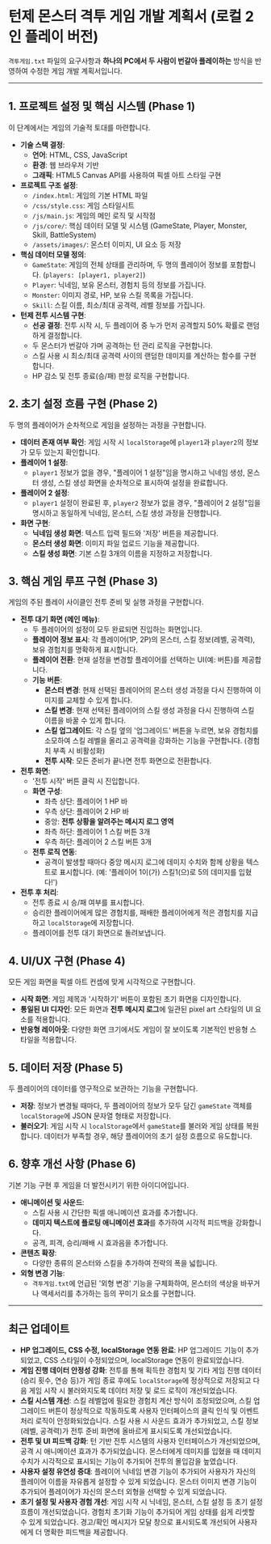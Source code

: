 # 턴제 몬스터 격투 게임 개발 계획서 (로컬 2인 플레이 버전)

`격투게임.txt` 파일의 요구사항과 **하나의 PC에서 두 사람이 번갈아 플레이하는** 방식을 반영하여 수정한 게임 개발 계획서입니다.

---

## 1. 프로젝트 설정 및 핵심 시스템 (Phase 1)

이 단계에서는 게임의 기술적 토대를 마련합니다.

-   **기술 스택 결정**:
    -   **언어**: HTML, CSS, JavaScript
    -   **환경**: 웹 브라우저 기반
    -   **그래픽**: HTML5 Canvas API를 사용하여 픽셀 아트 스타일 구현
-   **프로젝트 구조 설정**:
    -   `/index.html`: 게임의 기본 HTML 파일
    -   `/css/style.css`: 게임 스타일시트
    -   `/js/main.js`: 게임의 메인 로직 및 시작점
    -   `/js/core/`: 핵심 데이터 모델 및 시스템 (GameState, Player, Monster, Skill, BattleSystem)
    -   `/assets/images/`: 몬스터 이미지, UI 요소 등 저장
-   **핵심 데이터 모델 정의**:
    -   `GameState`: 게임의 전체 상태를 관리하며, 두 명의 플레이어 정보를 포함합니다. (`players: [player1, player2]`)
    -   `Player`: 닉네임, 보유 몬스터, 경험치 등의 정보를 가집니다.
    -   `Monster`: 이미지 경로, HP, 보유 스킬 목록을 가집니다.
    -   `Skill`: 스킬 이름, 최소/최대 공격력, 레벨 정보를 가집니다.
-   **턴제 전투 시스템 구현**:
    -   **선공 결정**: 전투 시작 시, 두 플레이어 중 누가 먼저 공격할지 50% 확률로 랜덤하게 결정합니다.
    -   두 몬스터가 번갈아 가며 공격하는 턴 관리 로직을 구현합니다.
    -   스킬 사용 시 최소/최대 공격력 사이의 랜덤한 데미지를 계산하는 함수를 구현합니다.
    -   HP 감소 및 전투 종료(승/패) 판정 로직을 구현합니다.

## 2. 초기 설정 흐름 구현 (Phase 2)

두 명의 플레이어가 순차적으로 게임을 설정하는 과정을 구현합니다.

-   **데이터 존재 여부 확인**: 게임 시작 시 `localStorage`에 `player1`과 `player2`의 정보가 모두 있는지 확인합니다.
-   **플레이어 1 설정**:
    -   `player1` 정보가 없을 경우, "플레이어 1 설정"임을 명시하고 닉네임 생성, 몬스터 생성, 스킬 생성 화면을 순차적으로 표시하여 설정을 완료합니다.
-   **플레이어 2 설정**:
    -   `player1` 설정이 완료된 후, `player2` 정보가 없을 경우, "플레이어 2 설정"임을 명시하고 동일하게 닉네임, 몬스터, 스킬 생성 과정을 진행합니다.
-   **화면 구현**:
    -   **닉네임 생성 화면**: 텍스트 입력 필드와 '저장' 버튼을 제공합니다.
    -   **몬스터 생성 화면**: 이미지 파일 업로드 기능을 제공합니다.
    -   **스킬 생성 화면**: 기본 스킬 3개의 이름을 지정하고 저장합니다.

## 3. 핵심 게임 루프 구현 (Phase 3)

게임의 주된 플레이 사이클인 전투 준비 및 실행 과정을 구현합니다.

-   **전투 대기 화면 (메인 메뉴)**:
    -   두 플레이어의 설정이 모두 완료되면 진입하는 화면입니다.
    -   **플레이어 정보 표시**: 각 플레이어(1P, 2P)의 몬스터, 스킬 정보(레벨, 공격력), 보유 경험치를 명확하게 표시합니다.
    -   **플레이어 전환**: 현재 설정을 변경할 플레이어를 선택하는 UI(예: 버튼)를 제공합니다.
    -   **기능 버튼**:
        -   **몬스터 변경**: 현재 선택된 플레이어의 몬스터 생성 과정을 다시 진행하여 이미지를 교체할 수 있게 합니다.
        -   **스킬 변경**: 현재 선택된 플레이어의 스킬 생성 과정을 다시 진행하여 스킬 이름을 바꿀 수 있게 합니다.
        -   **스킬 업그레이드**: 각 스킬 옆의 '업그레이드' 버튼을 누르면, 보유 경험치를 소모하여 스킬 레벨을 올리고 공격력을 강화하는 기능을 구현합니다. (경험치 부족 시 비활성화)
        -   **전투 시작**: 모든 준비가 끝나면 전투 화면으로 전환합니다.
-   **전투 화면**:
    -   '전투 시작' 버튼 클릭 시 진입합니다.
    -   **화면 구성**:
        -   좌측 상단: 플레이어 1 HP 바
        -   우측 상단: 플레이어 2 HP 바
        -   중앙: **전투 상황을 알려주는 메시지 로그 영역**
        -   좌측 하단: 플레이어 1 스킬 버튼 3개
        -   우측 하단: 플레이어 2 스킬 버튼 3개
    -   **전투 로직 연동**:
        -   공격이 발생할 때마다 중앙 메시지 로그에 데미지 수치와 함께 상황을 텍스트로 표시합니다. (예: '플레이어 1이(가) 스킬1(으)로 5의 데미지를 입혔다!')
-   **전투 후 처리**:
    -   전투 종료 시 승/패 여부를 표시합니다.
    -   승리한 플레이어에게 많은 경험치를, 패배한 플레이어에게 적은 경험치를 지급하고 `localStorage`에 저장합니다.
    -   플레이어를 전투 대기 화면으로 돌려보냅니다.

## 4. UI/UX 구현 (Phase 4)

모든 게임 화면을 픽셀 아트 컨셉에 맞게 시각적으로 구현합니다.

-   **시작 화면**: 게임 제목과 '시작하기' 버튼이 포함된 초기 화면을 디자인합니다.
-   **통일된 UI 디자인**: 모든 화면과 **전투 메시지 로그**에 일관된 pixel art 스타일의 UI 요소를 적용합니다.
-   **반응형 레이아웃**: 다양한 화면 크기에서도 게임이 잘 보이도록 기본적인 반응형 스타일을 적용합니다.

## 5. 데이터 저장 (Phase 5)

두 플레이어의 데이터를 영구적으로 보관하는 기능을 구현합니다.

-   **저장**: 정보가 변경될 때마다, 두 플레이어의 정보가 모두 담긴 `gameState` 객체를 `localStorage`에 JSON 문자열 형태로 저장합니다.
-   **불러오기**: 게임 시작 시 `localStorage`에서 `gameState`를 불러와 게임 상태를 복원합니다. 데이터가 부족할 경우, 해당 플레이어의 초기 설정 흐름으로 유도합니다.

## 6. 향후 개선 사항 (Phase 6)

기본 기능 구현 후 게임을 더 발전시키기 위한 아이디어입니다.

-   **애니메이션 및 사운드**:
    -   스킬 사용 시 간단한 픽셀 애니메이션 효과를 추가합니다.
    -   **데미지 텍스트에 플로팅 애니메이션 효과**를 추가하여 시각적 피드백을 강화합니다.
    -   공격, 피격, 승리/패배 시 효과음을 추가합니다.
-   **콘텐츠 확장**:
    -   다양한 종류의 몬스터와 스킬을 추가하여 전략의 폭을 넓힙니다.
-   **외형 변경 기능**:
    -   `격투게임.txt`에 언급된 '외형 변경' 기능을 구체화하여, 몬스터의 색상을 바꾸거나 액세서리를 추가하는 등의 꾸미기 요소를 구현합니다.

---

## 최근 업데이트

*   **HP 업그레이드, CSS 수정, localStorage 연동 완료**: HP 업그레이드 기능이 추가되었고, CSS 스타일이 수정되었으며, localStorage 연동이 완료되었습니다.
*   **게임 진행 데이터 안정성 강화**: 전투를 통해 획득한 경험치 및 기타 게임 진행 데이터(승리 횟수, 연승 등)가 게임 종료 후에도 `localStorage`에 정상적으로 저장되고 다음 게임 시작 시 불러와지도록 데이터 저장 및 로드 로직이 개선되었습니다.
*   **스킬 시스템 개선**: 스킬 레벨업에 필요한 경험치 계산 방식이 조정되었으며, 스킬 업그레이드 버튼이 정상적으로 작동하도록 사용자 인터페이스의 클릭 인식 및 이벤트 처리 로직이 안정화되었습니다. 스킬 사용 시 사운드 효과가 추가되었고, 스킬 정보(레벨, 공격력)가 전투 준비 화면에 올바르게 표시되도록 개선되었습니다.
*   **전투 및 UI 피드백 강화**: 턴 기반 전투 시스템의 사용자 인터페이스가 개선되었으며, 공격 시 애니메이션 효과가 추가되었습니다. 몬스터에게 데미지를 입혔을 때 데미지 수치가 시각적으로 표시되는 기능이 추가되어 전투의 몰입감을 높였습니다.
*   **사용자 설정 유연성 증대**: 플레이어 닉네임 변경 기능이 추가되어 사용자가 자신의 플레이어 이름을 자유롭게 설정할 수 있게 되었습니다. 몬스터 이미지 변경 기능이 추가되어 플레이어가 자신의 몬스터 외형을 선택할 수 있게 되었습니다.
*   **초기 설정 및 사용자 경험 개선**: 게임 시작 시 닉네임, 몬스터, 스킬 설정 등 초기 설정 흐름이 개선되었습니다. 경험치 초기화 기능이 추가되어 게임 상태를 쉽게 리셋할 수 있게 되었습니다. 경고/확인 메시지가 모달 창으로 표시되도록 개선되어 사용자에게 더 명확한 피드백을 제공합니다.